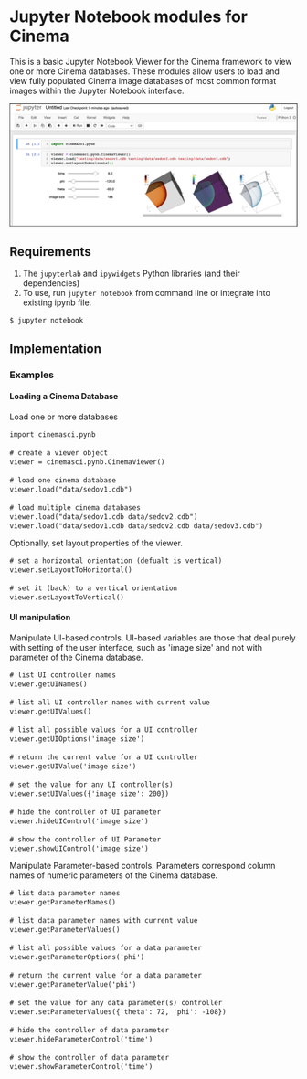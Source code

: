 # Jupyter Notebook modules for Cinema

This is a basic Jupyter Notebook Viewer for the Cinema framework to view one or more Cinema databases. These modules allow users to load and view fully populated Cinema image databases of most common format images within the Jupyter Notebook interface. 

<p align="center">
<img src="doc/img/jnb.png"></img>
</p>

## Requirements

1. The `jupyterlab` and `ipywidgets` Python libraries (and their dependencies) 
2. To use, run `jupyter notebook` from command line or integrate into existing ipynb file.

```
$ jupyter notebook
```

## Implementation

### Examples

#### Loading a Cinema Database

Load one or more databases

```
import cinemasci.pynb

# create a viewer object
viewer = cinemasci.pynb.CinemaViewer()

# load one cinema database
viewer.load("data/sedov1.cdb")

# load multiple cinema databases
viewer.load("data/sedov1.cdb data/sedov2.cdb")
viewer.load("data/sedov1.cdb data/sedov2.cdb data/sedov3.cdb")
```

Optionally, set layout properties of the viewer.

```
# set a horizontal orientation (defualt is vertical)
viewer.setLayoutToHorizontal()

# set it (back) to a vertical orientation
viewer.setLayoutToVertical()
```

#### UI manipulation

Manipulate UI-based controls. UI-based variables are those that deal purely with setting of the user interface, such as 'image size' and not with parameter of the Cinema database.

```
# list UI controller names
viewer.getUINames()

# list all UI controller names with current value
viewer.getUIValues()

# list all possible values for a UI controller
viewer.getUIOptions('image size')

# return the current value for a UI controller
viewer.getUIValue('image size')

# set the value for any UI controller(s)
viewer.setUIValues({'image size': 200})

# hide the controller of UI parameter 
viewer.hideUIControl('image size')

# show the controller of UI Parameter 
viewer.showUIControl('image size')
```

Manipulate Parameter-based controls. Parameters correspond column names of numeric parameters of the Cinema database. 

```
# list data parameter names
viewer.getParameterNames()

# list data parameter names with current value
viewer.getParameterValues()

# list all possible values for a data parameter
viewer.getParameterOptions('phi')

# return the current value for a data parameter
viewer.getParameterValue('phi')

# set the value for any data parameter(s) controller
viewer.setParameterValues({'theta': 72, 'phi': -108})

# hide the controller of data parameter
viewer.hideParameterControl('time')

# show the controller of data parameter
viewer.showParameterControl('time')
```
